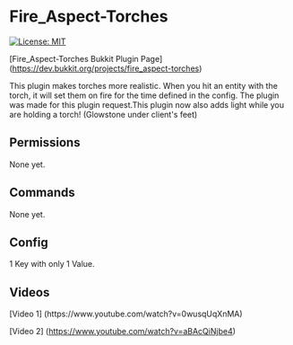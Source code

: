 # Fire_Aspect-Torches

[![License: MIT](https://img.shields.io/badge/License-MIT-yellow.svg)](https://opensource.org/licenses/MIT)

[Fire_Aspect-Torches Bukkit Plugin Page] (https://dev.bukkit.org/projects/fire_aspect-torches)

This plugin makes torches more realistic. When you hit an entity with the torch, it will set them on fire for the time defined in the config. The plugin was made for this plugin request.This plugin now also adds light while you are holding a torch! (Glowstone under client's feet)

<h2>Permissions</h2>
None yet.

<h2>Commands</h2>
None yet.

<h2>Config</h2>
1 Key with only 1 Value.

<h2>Videos</h2>
[Video 1] (https://www.youtube.com/watch?v=0wusqUqXnMA)

[Video 2] (https://www.youtube.com/watch?v=aBAcQiNjbe4)
